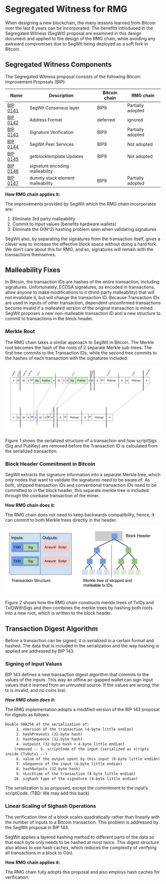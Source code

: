# Segregated Witness for RMG

When designing a new blockchain, the many lessons learned from Bitcoin over the last 8 years can be incorporated. The benefits introduced in the Segregated Witness (SegWit) proposal are examined in this design document and applied to the design of the RMG chain, while avoiding any
awkward compromises due to SegWit being deployed as a soft fork in Bitcoin.

## Segregated Witness Components

The Segregated Witness proposal consists of the following Bitcoin Improvement Proposals (BIP):

| Name  | Description |  Bitcoin chain | RMG chain |
| ------------- | ------------- | ------------- | ------------- |
| [BIP 0141](https://github.com/bitcoin/bips/blob/master/bip-0141.mediawiki) | SegWit Consensus layer  | BIP9 | Partially adopted |
| [BIP 0142](https://github.com/bitcoin/bips/blob/master/bip-0142.mediawiki) | Address Format | deferred | ignored |
| [BIP 0143](https://github.com/bitcoin/bips/blob/master/bip-0143.mediawiki) | Signature Verification | BIP9 | Partially adopted |
| [BIP 0144](https://github.com/bitcoin/bips/blob/master/bip-0144.mediawiki) | SegWit Peer Services | BIP9 | Not adopted |
| [BIP 0145](https://github.com/bitcoin/bips/blob/master/bip-0145.mediawiki) | getblocktemplate Updates | BIP9 | Not adopted |
| [BIP 0146](https://github.com/bitcoin/bips/blob/master/bip-0146.mediawiki) | signature encoding malleability | | |
| [BIP 0147](https://github.com/bitcoin/bips/blob/master/bip-0147.mediawiki) | dummy stack element malleability | BIP9 | Partially adopted |

**How RMG chain applies it:**

The improvements provided by SegWit which the RMG chain incorporates are:

1. Eliminate 3rd party malleability
2. Commit to input values (benefits hardware wallets)
3. Eliminate the O(N^2) hashing problem seen when validating signatures

SegWit also, by separating the signatures from the transaction itself, gives a clever way to increase the effective block space without doing a hard fork. We don’t care about this for RMG, and so, signatures will remain with the transactions themselves.

## Malleability Fixes
In Bitcoin, the transaction IDs are hashes of the entire transaction, including signatures. Unfortunately, ECDSA signatures, as encoded in transactions, allow anyone to make modifications to it (third-party malleability) that will not invalidate it, but will change the transaction ID. Because Transaction IDs are used in inputs of other transaction, dependent unconfirmed transactions become invalid if a malleated version of the original transaction is mined. SegWit proposes a new non-malleable transaction ID and a new structure to commit to transactions in the block header.

### Merkle Root
The RMG chain takes a similar approach to SegWit in Bitcoin. The Merkle root becomes the hash of the roots of 2 separate Merkle sub-trees.
The first tree commits to the Transaction IDs, while the second tree commits to the hashes of each transaction with the signatures included.

![Figure 1](segwit-fig1.png)

Figure 1 shows the serialized structure of a transaction and how scriptSigs (Sig and PubKey) are removed before the Transaction ID is calculated from the serialized transaction.

### Block Header Commitment in Bitcoin
SegWit extracts the signature information into a separate Merkle tree, which only nodes that want to validate the signatures need to be aware of. As both, stripped transaction IDs and conventional transaction IDs need to be committed to in the block header, this separate merkle tree is included through the coinbase transaction of the miner.

**How RMG chain does it:**

The RMG chain does not need to keep backwards compatibility, hence, it can commit to both Merkle trees directly in the header.

![Figure 2](segwit-fig2.png)

Figure 2 shows how the RMG chain constructs merkle trees of TxIDs and TxIDWithSigs and then combines the merkle trees by hashing both roots into a new root, which is written to the block header.

## Transaction Digest Algorithm
Before a transaction can be signed, it is serialized in a certain format and hashed. The data that is included in the serialization and the way hashing is applied are addressed by BIP 143.

### Signing of Input Values
BIP 143 defines a new transaction digest algorithm that commits to the values of the inputs. This way an offline air-gapped wallet can sign input values that it learned from an untrusted source. If the values are wrong, the tx is invalid, and no coins lost.

***How RMG chain does it:***

The RMG implementation adopts a modified version of the BIP 143 proposal for digests as follows:

```
Double SHA256 of the serialization of:
     1. nVersion of the transaction (4-byte little endian)
     2. hashPrevouts (32-byte hash)
     3. hashSequence (32-byte hash)
     4. outpoint (32-byte hash + 4-byte little endian)
    (removed -- 5. scriptCode of the input (serialized as scripts inside CTxOuts) --)
     6. value of the output spent by this input (8-byte little endian)
     7. nSequence of the input (4-byte little endian)
     8. hashOutputs (32-byte hash)
     9. nLocktime of the transaction (4-byte little endian)
    10. sighash type of the signature (4-byte little endian)
```

The serialization is as proposed, except the commitment to the input’s scriptCode. (TBD: We may add this back)

### Linear Scaling of Sighash Operations
The verification time of a block scales quadratically rather than linearly with the number of inputs to a Bitcoin transaction. This problem is addressed by the SegWit proposal in BIP 143.

SegWit applies a layered hashing method to different parts of the data so that each byte only needs to be hashed at most twice. This digest structure also allows to use hash caches, which reduces the complexity of verifying all transactions in a block to O(n).

**How RMG chain applies it:**

The RMG chain fully adopts this proposal and also employs hash caches for verification.
